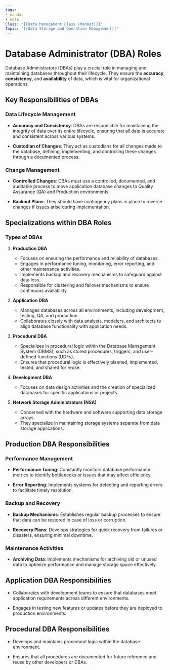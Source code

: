 ```yaml
---
tags:
- mandat
- note
Class: "[[Data Management Class (ManDat)]]"
Topic: "[[Data Storage and Operation Management]]"
---
```


# Database Administrator (DBA) Roles

Database Administrators (DBAs) play a crucial role in managing and maintaining databases throughout their lifecycle. They ensure the **accuracy**, **consistency**, and **availability** of data, which is vital for organizational operations.

## Key Responsibilities of DBAs

### Data Lifecycle Management

- **Accuracy and Consistency**: DBAs are responsible for maintaining the integrity of data over its entire lifecycle, ensuring that all data is accurate and consistent across various systems.
  
- **Custodian of Changes**: They act as custodians for all changes made to the database, defining, implementing, and controlling these changes through a documented process.

### Change Management

- **Controlled Changes**: DBAs must use a controlled, documented, and auditable process to move application database changes to Quality Assurance (QA) and Production environments.

- **Backout Plans**: They should have contingency plans in place to reverse changes if issues arise during implementation.

## Specializations within DBA Roles

### Types of DBAs

1. **Production DBA**
   - Focuses on ensuring the performance and reliability of databases.
   - Engages in performance tuning, monitoring, error reporting, and other maintenance activities.
   - Implements backup and recovery mechanisms to safeguard against data loss.
   - Responsible for clustering and failover mechanisms to ensure continuous availability.

2. **Application DBA**
   - Manages databases across all environments, including development, testing, QA, and production.
   - Collaborates closely with data analysts, modelers, and architects to align database functionality with application needs.

3. **Procedural DBA**
   - Specializes in procedural logic within the Database Management System (DBMS), such as stored procedures, triggers, and user-defined functions (UDFs).
   - Ensures that procedural logic is effectively planned, implemented, tested, and shared for reuse.

4. **Development DBA**
   - Focuses on data design activities and the creation of specialized databases for specific applications or projects.

5. **Network Storage Administrators (NSA)**
   - Concerned with the hardware and software supporting data storage arrays.
   - They specialize in maintaining storage systems separate from data storage applications.

## Production DBA Responsibilities

### Performance Management

- **Performance Tuning**: Constantly monitors database performance metrics to identify bottlenecks or issues that may affect efficiency.

- **Error Reporting**: Implements systems for detecting and reporting errors to facilitate timely resolution.

### Backup and Recovery

- **Backup Mechanisms**: Establishes regular backup processes to ensure that data can be restored in case of loss or corruption.

- **Recovery Plans**: Develops strategies for quick recovery from failures or disasters, ensuring minimal downtime.

### Maintenance Activities

- **Archiving Data**: Implements mechanisms for archiving old or unused data to optimize performance and manage storage space effectively.

## Application DBA Responsibilities

- Collaborates with development teams to ensure that databases meet application requirements across different environments.
  
- Engages in testing new features or updates before they are deployed to production environments.

## Procedural DBA Responsibilities

- Develops and maintains procedural logic within the database environment.
  
- Ensures that all procedures are documented for future reference and reuse by other developers or DBAs.


